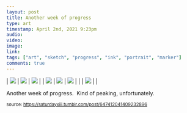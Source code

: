 ```yaml
---
layout: post
title: Another week of progress 
type: art
timestamp: April 2nd, 2021 9:23pm
audio: 
video: 
image: 
link: 
tags: ["art", "sketch", "progress", "ink", "portrait", "marker"]
comments: true
---
```


| <img src="https://saturdayxiii.github.io/media/647412041409232896_0.jpg"/> | <img src="https://saturdayxiii.github.io/media/647412041409232896_1.jpg"/> | <img src="https://saturdayxiii.github.io/media/647412041409232896_2.jpg"/> |
| <img src="https://saturdayxiii.github.io/media/647412041409232896_3.jpg"/> | <img src="https://saturdayxiii.github.io/media/647412041409232896_4.jpg"/> | <img src="https://saturdayxiii.github.io/media/647412041409232896_5.jpg"/> |
|  | <img src="https://saturdayxiii.github.io/media/647412041409232896_6.jpg"/> |  |

Another week of progress.  Kind of peaking, unfortunately.<br/>
 
  
<small>source: https://saturdayxiii.tumblr.com/post/647412041409232896</small>